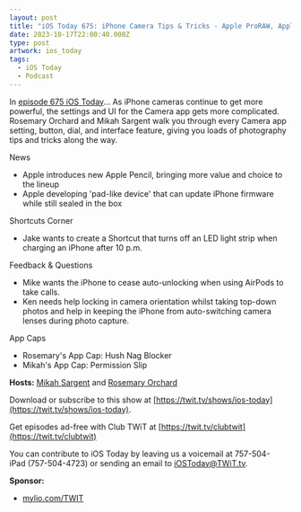```yaml
---
layout: post
title: "iOS Today 675: iPhone Camera Tips & Tricks - Apple ProRAW, Apple ProRes, Photographic Styles, HEIF/HEVC"
date: 2023-10-17T22:00:40.000Z
type: post
artwork: ios_today
tags:
  - iOS Today
  - Podcast
---
```

In [episode 675 iOS Today](https://twit.tv/shows/ios-today/episodes/675)...
As iPhone cameras continue to get more powerful, the settings and UI for the Camera app gets more complicated. Rosemary Orchard and Mikah Sargent walk you through every Camera app setting, button, dial, and interface feature, giving you loads of photography tips and tricks along the way.

News

*   Apple introduces new Apple Pencil, bringing more value and choice to the lineup
*   Apple developing 'pad-like device' that can update iPhone firmware while still sealed in the box

Shortcuts Corner

*   Jake wants to create a Shortcut that turns off an LED light strip when charging an iPhone after 10 p.m.

Feedback & Questions

*   Mike wants the iPhone to cease auto-unlocking when using AirPods to take calls.
*   Ken needs help locking in camera orientation whilst taking top-down photos and help in keeping the iPhone from auto-switching camera lenses during photo capture.

App Caps

*   Rosemary's App Cap: Hush Nag Blocker
*   Mikah's App Cap: Permission Slip

**Hosts:** [Mikah Sargent](https://twit.tv/people/mikah-sargent) and [Rosemary Orchard](https://twit.tv/people/rosemary-orchard)

Download or subscribe to this show at [https://twit.tv/shows/ios-today](https://twit.tv/shows/ios-today).

Get episodes ad-free with Club TWiT at [https://twit.tv/clubtwit](https://twit.tv/clubtwit)

You can contribute to iOS Today by leaving us a voicemail at 757-504-iPad (757-504-4723) or sending an email to [iOSToday@TWiT.tv](mailto:iOSToday@TWiT.tv).

**Sponsor:**

*   [mylio.com/TWIT](http://mylio.com/TWIT)